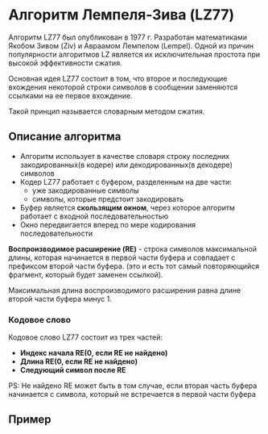 
# Алгоритм Лемпеля-Зива (LZ77)

Алгоритм LZ77 был опубликован в 1977 г. Разработан математиками Якобом Зивом (Ziv) и Авраамом Лемпелом (Lempel). Одной 
из причин популярности алгоритмов LZ является их исключительная простота при высокой эффективности сжатия. 

Основная идея LZ77 состоит в том, что второе и последующие вхождения 
некоторой строки символов в сообщении заменяются ссылками на ее первое вхождение.

Такой принцип называется словарным методом сжатия.

## Описание алгоритма

* Алгоритм использует в качестве словаря строку последних закодированных(в кодере) или декодированных(в декодере) символов
* Кодер LZ77 работает с буфером, разделенным на две части:
    * уже закодированные символы
    * символы, которые предстоит закодировать
* Буфер является **скользящим окном**, через которое алгоритм работает с входной последовательностью
* Окно передвигается вперед по мере кодирования последовательности

**Воспроизводимое расширение (RE)** - строка символов максимальной длины, которая начинается в первой части буфера
и совпадает с префиксом второй части буфера. (это и есть тот самый повторяющийся фрагмент, который будет заменен ссылкой).

Максимальная длина воспроизводимого расширения равна длине второй части буфера минус 1.

### Кодовое слово

Кодовое слово LZ77 состоит из трех частей:

* **Индекс начала RE(0, если RE не найдено)**
* **Длина RE(0, если RE не найдено)**
* **Следующий символ после RE**

PS: Не найдено RE может быть в том случае, если вторая часть буфера начинается с символа, 
который не встречается в первой части буфера


## Пример

